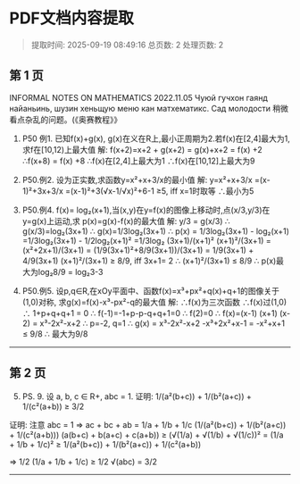 # PDF文档内容提取
> 提取时间: 2025-09-19 08:49:16
> 总页数: 2
> 处理页数: 2

## 第 1 页

INFORMAL NOTES ON
MATHEMATICS
2022.11.05
Чуюй гучхон гаянд найаньинь, шузин хеньщую меню кан матхематикс. Сад молодости
稍微看点杂乱的问题。(《奥赛教程》》

1. P50 例1. 已知f(x)+g(x), g(x)在义在R上,最小正周期为2.若f(x)在[2,4]最大为1,求f在[10,12)上最大值
解: f(x+2)=x+2 + g(x+2) = g(x)+x+2 = f(x) +2
∴f(x+8) = f(x) +8
∴f(x)在[2,4]上最大为1 ∴f(x)在[10,12]上最大为9

2. P50.例2. 设为正实数,求函数y=x²+x+3/x的最小值
解: y=x²+x+3/x
=(x-1)²+3x+3/x
=(x-1)²+3(√x-1/√x)²+6-1
≥5, iff x=1时取等
∴最小为5

3. P50.例4. f(x)= log₂(x+1),当(x,y)在y=f(x)的图像上移动时,点(x/3,y/3)在y=g(x)上运动,求
p(x)=g(x)-f(x)的最大值
解: y/3 = g(x/3)
∴ g(x/3)=log₂(3x+1) ∴ g(x)=1/3log₂(3x+1)
∴ p(x) = 1/3log₂(3x+1) - log₂(x+1)
=1/3log₂(3x+1) - 1/2log₂(x+1)²
=1/3log₂ (3x+1)/(x+1)²
(x+1)²/(3x+1) = (x²+2x+1)/(3x+1) = (1/9(3x+1)²+8/9(3x+1))/(3x+1) = 1/9(3x+1) + 4/9(3x+1)
(x+1)²/(3x+1) ≥ 8/9, iff 3x+1= 2
∴ (x+1)²/(3x+1) ≤ 8/9 ∴ p(x)最大为log₂8/9 = log₂3-3

4. P50.例5. 设p,q∈R,在xOy平面中、函数f(x)=x³+px²+q(x)+q+1的图像关于(1,0)对称,
求g(x)=f(x)-x³-px²-q的最大值
解: ∴f(x)为三次函数 ∴f(x)过(1,0)
∴ 1+p+q+q+1 = 0
∴ f(-1)=-1+p-p-q+q+1=0
∴ f(2)=0
∴ f(x)=(x-1) (x+1) (x-2) = x³-2x²-x+2
∴ p=-2, q=1
∴ g(x) = x³-2x²-x+2 -x³+2x²+x-1 = -x²+x+1 ≤ 9/8
∴ 最大为9/8

---

## 第 2 页

5. PS. 9. 设 a, b, c ∈ R+, abc = 1. 证明:
1/(a²(b+c)) + 1/(b²(a+c)) + 1/(c²(a+b)) ≥ 3/2

证明: 注意 abc = 1 => ac + bc + ab = 1/a + 1/b + 1/c
(1/(a²(b+c)) + 1/(b²(a+c)) + 1/(c²(a+b))) (a(b+c) + b(a+c) + c(a+b))
≥ (√(1/a) + √(1/b) + √(1/c))²
= (1/a + 1/b + 1/c)²
≥ 1/(a²(b+c)) + 1/(b²(a+c)) + 1/(c²(a+b))

=> 1/2 (1/a + 1/b + 1/c)
≥ 1/2 √(abc) = 3/2

---

